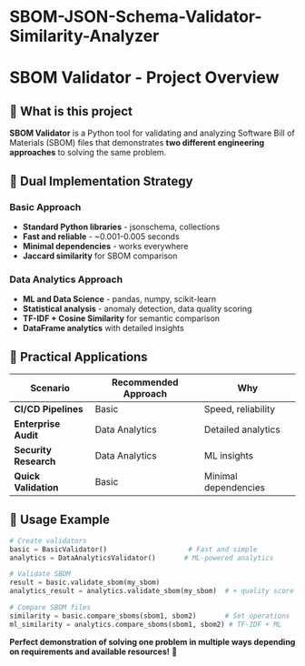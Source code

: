 # SBOM-JSON-Schema-Validator-Similarity-Analyzer


# SBOM Validator - Project Overview

## 🎯 What is this project

**SBOM Validator** is a Python tool for validating and analyzing Software Bill of Materials (SBOM) files that demonstrates **two different engineering approaches** to solving the same problem.

## 🔧 Dual Implementation Strategy

### Basic Approach
- **Standard Python libraries** - jsonschema, collections
- **Fast and reliable** - ~0.001-0.005 seconds
- **Minimal dependencies** - works everywhere
- **Jaccard similarity** for SBOM comparison

### Data Analytics Approach
- **ML and Data Science** - pandas, numpy, scikit-learn
- **Statistical analysis** - anomaly detection, data quality scoring
- **TF-IDF + Cosine Similarity** for semantic comparison
- **DataFrame analytics** with detailed insights


## 💼 Practical Applications

| Scenario | Recommended Approach | Why |
|----------|---------------------|-----|
| **CI/CD Pipelines** | Basic | Speed, reliability |
| **Enterprise Audit** | Data Analytics | Detailed analytics |
| **Security Research** | Data Analytics | ML insights |
| **Quick Validation** | Basic | Minimal dependencies |



## 🚀 Usage Example

```python
# Create validators
basic = BasicValidator()                    # Fast and simple
analytics = DataAnalyticsValidator()       # ML-powered analytics

# Validate SBOM
result = basic.validate_sbom(my_sbom)
analytics_result = analytics.validate_sbom(my_sbom)  # + quality score

# Compare SBOM files  
similarity = basic.compare_sboms(sbom1, sbom2)       # Set operations
ml_similarity = analytics.compare_sboms(sbom1, sbom2) # TF-IDF + ML
```

**Perfect demonstration of solving one problem in multiple ways depending on requirements and available resources!** 🎯
